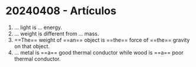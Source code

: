 # 20240408 - Artículos
1. ... light is ... energy.
2. ... weight is different from ... mass.
3. ==The== weight of ==an== object is ==the== force of ==the== gravity on that object.
4. ... metal is ==a== good thermal conductor while wood is ==a== poor thermal conductor.